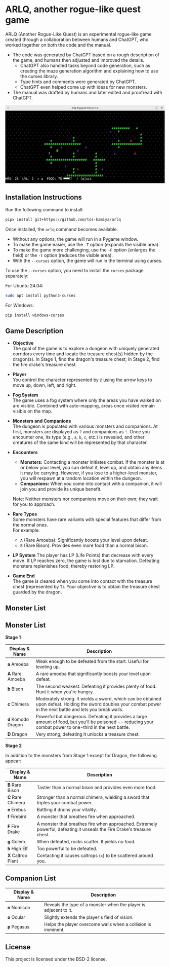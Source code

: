 # ARLQ, another rogue-like quest game

ARLQ (Another Rogue-Like Quest) is an experimental rogue-like game created through a collaboration between humans and ChatGPT, who worked together on both the code and the manual.

* The code was generated by ChatGPT based on a rough description of the game, and humans then adjusted and improved the details.
  * ChatGPT also handled tasks beyond code generation, such as creating the maze generation algorithm and explaining how to use the curses library.
  * Type hints and comments were generated by ChatGPT.
  * ChatGPT even helped come up with ideas for new monsters.
* The manual was drafted by humans and later edited and proofread with ChatGPT.

![](screenshot.png)

## Installation Instructions

Run the following command to install:

```bash
pipx install git+https://github.com/tos-kamiya/arlq
```

Once installed, the `arlq` command becomes available.

- Without any options, the game will run in a Pygame window.
- To make the game easier, use the `-T` option (expands the visible area).
- To make the game more challenging, use the `-F` option (enlarges the field) or the `-t` option (reduces the visible area).
- With the `--curses` option, the game will run in the terminal using curses.

To use the `--curses` option, you need to install the `curses` package separately:

For Ubuntu 24.04:

```bash
sudo apt install python3-curses
```

For Windows:

```bash
pip install windows-curses
```

## Game Description

* **Objective**  
  The goal of the game is to explore a dungeon with uniquely generated corridors every time and locate the treasure chest(s) hidden by the dragon(s).
  In Stage 1, find the dragon's treasure chest; in Stage 2, find the fire drake's treasure chest.

* **Player**  
  You control the character represented by `@` using the arrow keys to move up, down, left, and right.

* **Fog System**  
  The game uses a fog system where only the areas you have walked on are visible. Combined with auto-mapping, areas once visited remain visible on the map.

* **Monsters and Companions**  
  The dungeon is populated with various monsters and companions. At first, monsters are displayed as `?` and companions as `!`. Once you encounter one, its type (e.g., `a`, `b`, `c`, etc.) is revealed, and other creatures of the same kind will be represented by that character.

* **Encounters**  
  - **Monsters:** Contacting a monster initiates combat. If the monster is at or below your level, you can defeat it, level up, and obtain any items it may be carrying. However, if you lose to a higher-level monster, you will respawn at a random location within the dungeon.
  - **Companions:** When you come into contact with a companion, it will join you and provide its unique benefit.  

  Note: Neither monsters nor companions move on their own; they wait for you to approach.

* **Rare Types**  
  Some monsters have rare variants with special features that differ from the normal ones.  
  For example:  
  - `A` (Rare Amoeba): Significantly boosts your level upon defeat.  
  - `B` (Rare Bison): Provides even more food than a normal bison.

* **LP System**
  The player has LP (Life Points) that decrease with every move.
  If LP reaches zero, the game is lost due to starvation. Defeating monsters replenishes food, thereby restoring LP.

* **Game End**  
  The game is cleared when you come into contact with the treasure chest (represented by `T`). Your objective is to obtain the treasure chest guarded by the dragon.

## Monster List

## Monster List

**Stage 1**

| Display & Name      | Description                                                                                                                                                       |
| ------------------- | ----------------------------------------------------------------------------------------------------------------------------------------------------------------- |
| **a** Amoeba        | Weak enough to be defeated from the start. Useful for leveling up.                                                                                                |
| **A** Rare Amoeba   | A rare amoeba that significantly boosts your level upon defeat.                                                                                                   |
| **b** Bison         | The second weakest. Defeating it provides plenty of food. Hunt it when you're hungry.                                                                             |
| **c** Chimera       | Moderately strong. It wields a sword, which can be obtained upon defeat. Holding the sword doubles your combat power in the next battle and lets you break walls. |
| **d** Komodo Dragon | Powerful but dangerous. Defeating it provides a large amount of food, but you'll be poisoned -- reducing your combat power to one-third in the next battle.       |
| **D** Dragon        | Very strong; defeating it unlocks a treasure chest.                                                                                                               |

**Stage 2**

In addition to the monsters from Stage 1 except for Dragon, the following appear:

| Display & Name      | Description                                                                                                             |
| ------------------- | ----------------------------------------------------------------------------------------------------------------------- |
| **B** Rare Bison    | Tastier than a normal bison and provides even more food.                                                                |
| **C** Rare Chimera  | Stronger than a normal chimera, wielding a sword that triples your combat power.                                        |
| **e** Erebus        | Battling it drains your vitality.                                                                                       |
| **f** Firebird      | A monster that breathes fire when approached.                                                                           |
| **F** Fire Drake    | A monster that breathes fire when approached. Extremely powerful; defeating it unseals the Fire Drake's treasure chest. |
| **g** Golem         | When defeated, rocks scatter. It yields no food.                                                                        |
| **h** High Elf      | Too powerful to be defeated.                                                                                            |
| **X** Caltrop Plant | Contacting it causes caltrops (`x`) to be scattered around you.                                                         |

## Companion List

| Display & Name | Description                                                      |
| -------------- | ---------------------------------------------------------------- |
| **n** Nomicon  | Reveals the type of a monster when the player is adjacent to it. |
| **o** Ocular   | Slightly extends the player's field of vision.                   |
| **p** Pegasus  | Helps the player overcome walls when a collision is imminent.    |

## License

This project is licensed under the BSD-2 license.
